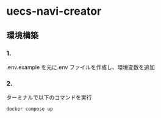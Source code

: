 # uecs-navi-creator

## 環境構築

### 1.

.env.example を元に.env ファイルを作成し、環境変数を追加

### 2.

ターミナルで以下のコマンドを実行

```
docker compose up
```
